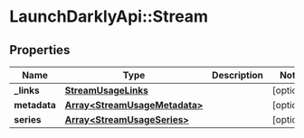 # LaunchDarklyApi::Stream

## Properties
Name | Type | Description | Notes
------------ | ------------- | ------------- | -------------
**_links** | [**StreamUsageLinks**](StreamUsageLinks.md) |  | [optional] 
**metadata** | [**Array&lt;StreamUsageMetadata&gt;**](StreamUsageMetadata.md) |  | [optional] 
**series** | [**Array&lt;StreamUsageSeries&gt;**](StreamUsageSeries.md) |  | [optional] 


